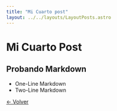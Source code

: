 ```yaml
---
title: "Mi Cuarto post"
layout: ../../layouts/LayoutPosts.astro
---
```


# Mi Cuarto Post

## Probando Markdown

- One-Line Markdown
- Two-Line Markdown

[&larr; Volver](/posts)